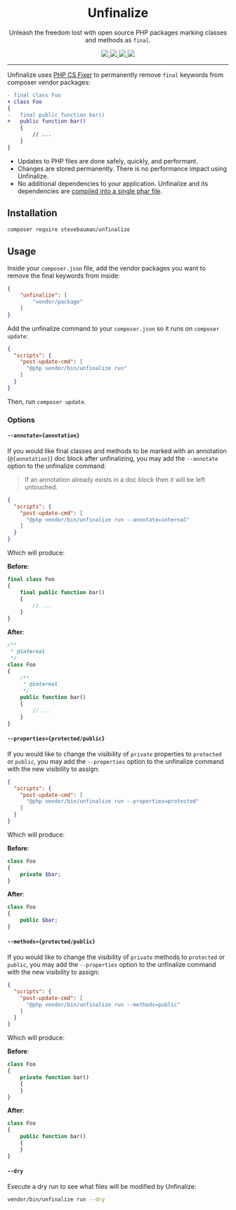 <h1 align="center">Unfinalize</h1>

<p align="center">
Unleash the freedom lost with open source PHP packages marking classes and methods as <code>final</code>.
</p>

<p align="center">
<a href="https://github.com/stevebauman/unfinalize/actions" target="_blank">
<img src="https://img.shields.io/github/actions/workflow/status/stevebauman/unfinalize/run-tests.yml?branch=master&style=flat-square"/>
</a>

<a href="https://packagist.org/packages/stevebauman/unfinalize" target="_blank">
<img src="https://img.shields.io/packagist/v/stevebauman/unfinalize.svg?style=flat-square"/>
</a>

<a href="https://packagist.org/packages/stevebauman/unfinalize" target="_blank">
<img src="https://img.shields.io/packagist/dt/stevebauman/unfinalize.svg?style=flat-square"/>
</a>

<a href="https://packagist.org/packages/stevebauman/unfinalize" target="_blank">
<img src="https://img.shields.io/packagist/l/stevebauman/unfinalize.svg?style=flat-square"/>
</a>

---

Unfinalize uses [PHP CS Fixer](https://github.com/PHP-CS-Fixer/PHP-CS-Fixer) to permanently remove `final` keywords from composer vendor packages:

```diff
- final class Foo
+ class Foo
{
-   final public function bar()
+   public function bar()
    {
        // ...
    }
}
```

- Updates to PHP files are done safely, quickly, and performant.
- Changes are stored permanently. There is no performance impact using Unfinalize.
- No additional dependencies to your application. Unfinalize and its dependencies are [compiled into a single phar file](https://github.com/stevebauman/unfinalize/blob/master/builds).

## Installation

```bash
composer require stevebauman/unfinalize
```

## Usage

Inside your `composer.json` file, add the vendor packages you want to remove the final keywords from inside:

```json
{
    "unfinalize": [
        "vendor/package"
    ]
}
```

Add the unfinalize command to your `composer.json` so it runs on `composer update`:

```json
{
  "scripts": {
    "post-update-cmd": [
      "@php vendor/bin/unfinalize run"
    ]
  }
}
```

Then, run `composer update`.

### Options

#### `--annotate={annotation}`

If you would like final classes and methods to be marked with an annotation (`@{annotation}`) doc
block after unfinalizing, you may add the `--annotate` option to the unfinalize command:

> If an annotation already exists in a doc block then it will be left untouched.

```json
{
  "scripts": {
    "post-update-cmd": [
      "@php vendor/bin/unfinalize run --annotate=internal"
    ]
  }
}
```

Which will produce:

**Before**:

```php
final class Foo
{
    final public function bar()
    {
        // ...
    }
}
```

**After**:

```php
/**
 * @internal
 */
class Foo
{
    /**
     * @internal
     */
    public function bar()
    {
        // ...
    }
}
```

#### `--properties={protected/public}`

If you would like to change the visibility of `private` properties to 
`protected` or `public`, you may add the `--properties` option to 
the unfinalize command with the new visibility to assign:

```json
{
  "scripts": {
    "post-update-cmd": [
      "@php vendor/bin/unfinalize run --properties=protected"
    ]
  }
}
```

Which will produce:

**Before**:

```php
class Foo
{
    private $bar;
}
```

**After**:

```php
class Foo
{
    public $bar;
}
```

#### `--methods={protected/public}`

If you would like to change the visibility of `private` methods to 
`protected` or `public`, you may add the `--properties` option 
to the unfinalize command with the new visibility to assign:

```json
{
  "scripts": {
    "post-update-cmd": [
      "@php vendor/bin/unfinalize run --methods=public"
    ]
  }
}
```

Which will produce:

**Before**:

```php
class Foo
{
    private function bar()
    {
    }
}
```

**After**:

```php
class Foo
{
    public function bar()
    {
    }
}
```

#### `--dry`

Execute a dry run to see what files will be modified by Unfinalize:

```bash
vendor/bin/unfinalize run --dry
```
